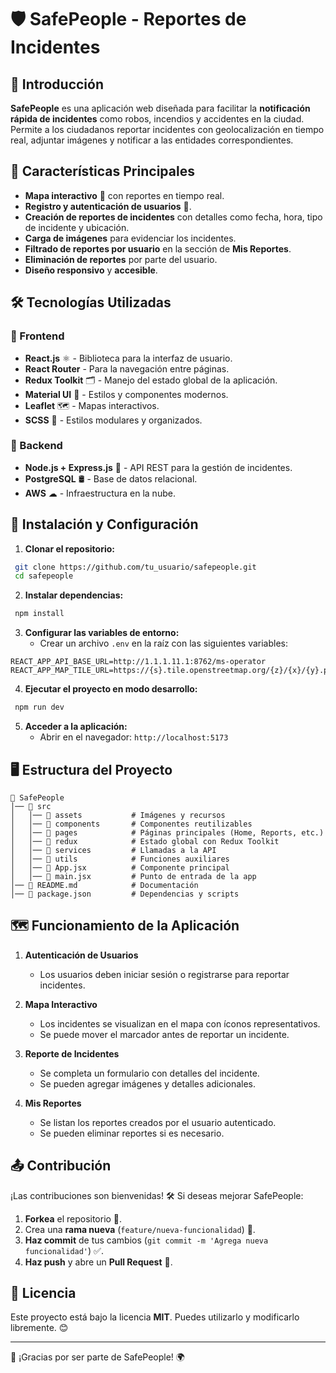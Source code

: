 # 🛡 SafePeople - Reportes de Incidentes

## 📌 Introducción
**SafePeople** es una aplicación web diseñada para facilitar la **notificación rápida de incidentes** como robos, incendios y accidentes en la ciudad. Permite a los ciudadanos reportar incidentes con geolocalización en tiempo real, adjuntar imágenes y notificar a las entidades correspondientes.

## 🚀 Características Principales
- **Mapa interactivo** 📍 con reportes en tiempo real.
- **Registro y autenticación de usuarios** 🔐.
- **Creación de reportes de incidentes** con detalles como fecha, hora, tipo de incidente y ubicación.
- **Carga de imágenes** para evidenciar los incidentes.
- **Filtrado de reportes por usuario** en la sección de **Mis Reportes**.
- **Eliminación de reportes** por parte del usuario.
- **Diseño responsivo** y **accesible**.

## 🛠 Tecnologías Utilizadas

### 📌 Frontend
- **React.js** ⚛️ - Biblioteca para la interfaz de usuario.
- **React Router** - Para la navegación entre páginas.
- **Redux Toolkit** 🗂 - Manejo del estado global de la aplicación.
- **Material UI** 🎨 - Estilos y componentes modernos.
- **Leaflet** 🗺 - Mapas interactivos.
- **SCSS** 💅 - Estilos modulares y organizados.

### 📌 Backend
- **Node.js + Express.js** 🚀 - API REST para la gestión de incidentes.
- **PostgreSQL** 🛢 - Base de datos relacional.
- **AWS** ☁ - Infraestructura en la nube.

## 🔧 Instalación y Configuración

1. **Clonar el repositorio:**
```sh
 git clone https://github.com/tu_usuario/safepeople.git
 cd safepeople
```

2. **Instalar dependencias:**
```sh
 npm install
```

3. **Configurar las variables de entorno:**
   - Crear un archivo `.env` en la raíz con las siguientes variables:
```env
REACT_APP_API_BASE_URL=http://1.1.1.11.1:8762/ms-operator
REACT_APP_MAP_TILE_URL=https://{s}.tile.openstreetmap.org/{z}/{x}/{y}.png
```

4. **Ejecutar el proyecto en modo desarrollo:**
```sh
 npm run dev
```

5. **Acceder a la aplicación:**
   - Abrir en el navegador: `http://localhost:5173`

## 🖥 Estructura del Proyecto

```
📂 SafePeople
│── 📂 src
│   │── 📂 assets           # Imágenes y recursos
│   │── 📂 components       # Componentes reutilizables
│   │── 📂 pages            # Páginas principales (Home, Reports, etc.)
│   │── 📂 redux            # Estado global con Redux Toolkit
│   │── 📂 services         # Llamadas a la API
│   │── 📂 utils            # Funciones auxiliares
│   │── 📄 App.jsx          # Componente principal
│   │── 📄 main.jsx         # Punto de entrada de la app
│── 📄 README.md            # Documentación
│── 📄 package.json         # Dependencias y scripts
```

## 🗺 Funcionamiento de la Aplicación

1. **Autenticación de Usuarios**
   - Los usuarios deben iniciar sesión o registrarse para reportar incidentes.

2. **Mapa Interactivo**
   - Los incidentes se visualizan en el mapa con íconos representativos.
   - Se puede mover el marcador antes de reportar un incidente.

3. **Reporte de Incidentes**
   - Se completa un formulario con detalles del incidente.
   - Se pueden agregar imágenes y detalles adicionales.

4. **Mis Reportes**
   - Se listan los reportes creados por el usuario autenticado.
   - Se pueden eliminar reportes si es necesario.

## 📤 Contribución
¡Las contribuciones son bienvenidas! 🛠️ Si deseas mejorar SafePeople:
1. **Forkea** el repositorio 🍴.
2. Crea una **rama nueva** (`feature/nueva-funcionalidad`) 🔄.
3. **Haz commit** de tus cambios (`git commit -m 'Agrega nueva funcionalidad'`) ✅.
4. **Haz push** y abre un **Pull Request** 🚀.

## 📜 Licencia
Este proyecto está bajo la licencia **MIT**. Puedes utilizarlo y modificarlo libremente. 😊

---

🚀 ¡Gracias por ser parte de SafePeople! 🌍
